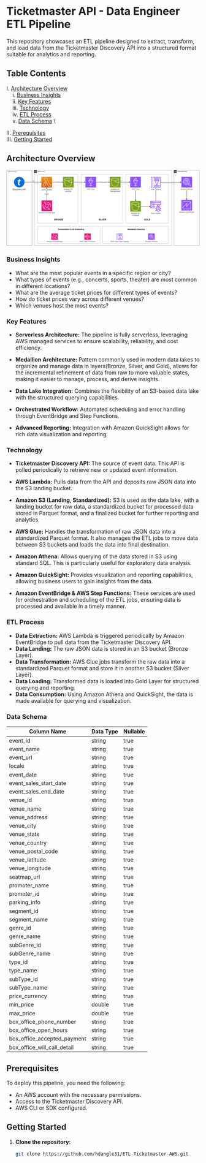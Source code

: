 # Ticketmaster API - Data Engineer ETL Pipeline

This repository showcases an ETL pipeline designed to extract, transform, and load data from the Ticketmaster Discovery API into a structured format suitable for analytics and reporting.

## Table Contents

I. [Architecture Overview](#architecture-overview) \
 &nbsp; &nbsp; i. [Business Insights](#business-insights) \
 &nbsp; &nbsp; ii. [Key Features](#key-features) \
 &nbsp; &nbsp; iii. [Technology](#technology) \
 &nbsp; &nbsp; iv. [ETL Process](#etl-process) \
 &nbsp; &nbsp; v. [Data Schema](#data-schema) \

II. [Prerequisites](#prerequisites) \
III. [Getting Started](#getting-started) 

## Architecture Overview

![Ticketmaster ETL Architecture](./TICKETMASTER_ETL.png)

### Business Insights

- What are the most popular events in a specific region or city?
- What types of events (e.g., concerts, sports, theater) are most common in different locations?
- What are the average ticket prices for different types of events?
- How do ticket prices vary across different venues?
- Which venues host the most events?

### Key Features

- **Serverless Architecture:** The pipeline is fully serverless, leveraging AWS managed services to ensure scalability, reliability, and cost efficiency.
  
- **Medallion Architecture:** Pattern commonly used in modern data lakes to organize and manage data in layers(Bronze, Silver, and Gold), allows for the incremental refinement of data from raw to more valuable states, making it easier to manage, process, and derive insights.

- **Data Lake Integration:** Combines the flexibility of an S3-based data lake with the structured querying capabilities.

- **Orchestrated Workflow:** Automated scheduling and error handling through EventBridge and Step Functions.

- **Advanced Reporting:** Integration with Amazon QuickSight allows for rich data visualization and reporting.

### Technology

- **Ticketmaster Discovery API:** The source of event data. This API is polled periodically to retrieve new or updated event information.
  
- **AWS Lambda:** Pulls data from the API and deposits raw JSON data into the S3 landing bucket.
  
- **Amazon S3 (Landing, Standardized):** S3 is used as the data lake, with a landing bucket for raw data, a standardized bucket for processed data stored in Parquet format, and a finalized bucket for further reporting and analytics.

- **AWS Glue:** Handles the transformation of raw JSON data into a standardized Parquet format. It also manages the ETL jobs to move data between S3 buckets and loads the data into final destination.

- **Amazon Athena:** Allows querying of the data stored in S3 using standard SQL. This is particularly useful for exploratory data analysis.

- **Amazon QuickSight:** Provides visualization and reporting capabilities, allowing business users to gain insights from the data.

- **Amazon EventBridge & AWS Step Functions:** These services are used for orchestration and scheduling of the ETL jobs, ensuring data is processed and available in a timely manner.

### ETL Process

- **Data Extraction:** AWS Lambda is triggered periodically by Amazon EventBridge to pull data from the Ticketmaster Discovery API.
- **Data Landing:** The raw JSON data is stored in an S3 bucket (Bronze Layer).
- **Data Transformation:** AWS Glue jobs transform the raw data into a standardized Parquet format and store it in another S3 bucket (Silver Layer).
- **Data Loading:** Transformed data is loaded into Gold Layer for structured querying and reporting.
- **Data Consumption:** Using Amazon Athena and QuickSight, the data is made available for querying and visualization.

### Data Schema

| Column Name                    | Data Type | Nullable |
|--------------------------------|-----------|----------|
| event_id                       | string    | true     |
| event_name                     | string    | true     |
| event_url                      | string    | true     |
| locale                         | string    | true     |
| event_date                     | string    | true     |
| event_sales_start_date         | string    | true     |
| event_sales_end_date           | string    | true     |
| venue_id                       | string    | true     |
| venue_name                     | string    | true     |
| venue_address                  | string    | true     |
| venue_city                     | string    | true     |
| venue_state                    | string    | true     |
| venue_country                  | string    | true     |
| venue_postal_code              | string    | true     |
| venue_latitude                 | string    | true     |
| venue_longitude                | string    | true     |
| seatmap_url                    | string    | true     |
| promoter_name                  | string    | true     |
| promoter_id                    | string    | true     |
| parking_info                   | string    | true     |
| segment_id                     | string    | true     |
| segment_name                   | string    | true     |
| genre_id                       | string    | true     |
| genre_name                     | string    | true     |
| subGenre_id                    | string    | true     |
| subGenre_name                  | string    | true     |
| type_id                        | string    | true     |
| type_name                      | string    | true     |
| subType_id                     | string    | true     |
| subType_name                   | string    | true     |
| price_currency                 | string    | true     |
| min_price                      | double    | true     |
| max_price                      | double    | true     |
| box_office_phone_number        | string    | true     |
| box_office_open_hours          | string    | true     |
| box_office_accepted_payment    | string    | true     |
| box_office_will_call_detail    | string    | true     |


## Prerequisites

To deploy this pipeline, you need the following:

- An AWS account with the necessary permissions.
- Access to the Ticketmaster Discovery API.
- AWS CLI or SDK configured.

## Getting Started

1. **Clone the repository:**
   ```bash
   git clone https://github.com/hdangle31/ETL-Ticketmaster-AWS.git

